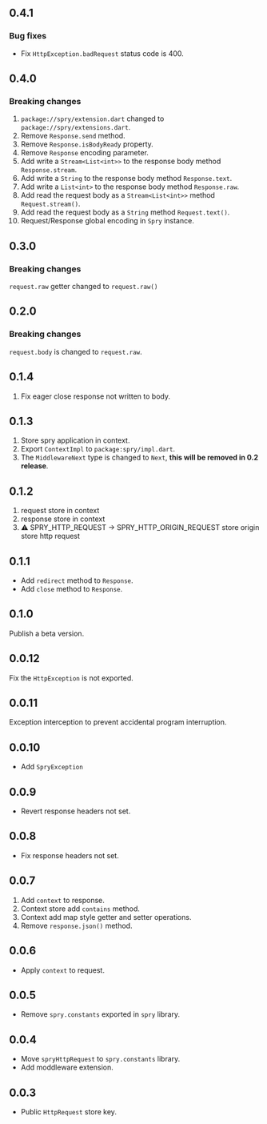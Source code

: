 ## 0.4.1

### Bug fixes

- Fix `HttpException.badRequest` status code is 400.

## 0.4.0

### Breaking changes

1. `package://spry/extension.dart` changed to `package://spry/extensions.dart`.
2. Remove `Response.send` method.
3. Remove `Response.isBodyReady` property.
4. Remove `Response` encoding parameter.
5. Add write a `Stream<List<int>>` to the response body method `Response.stream`.
6. Add write a `String` to the response body method `Response.text`.
7. Add write a `List<int>` to the response body method `Response.raw`.
8. Add read the request body as a `Stream<List<int>>` method `Request.stream()`.
9. Add read the request body as a `String` method `Request.text()`.
10. Request/Response global encoding in `Spry` instance.

## 0.3.0

### Breaking changes

`request.raw` getter changed to `request.raw()`

## 0.2.0

### Breaking changes

`request.body` is changed to `request.raw`.

## 0.1.4

1. Fix eager close response not written to body.

## 0.1.3

1. Store spry application in context.
2. Export `ContextImpl` to `package:spry/impl.dart`.
3. The `MiddlewareNext` type is changed to `Next`, **this will be removed in 0.2 release**.

## 0.1.2

1. request store in context
2. response store in context
3. ⚠️ SPRY_HTTP_REQUEST -> SPRY_HTTP_ORIGIN_REQUEST store origin store http request

## 0.1.1

- Add `redirect` method to `Response`.
- Add `close` method to `Response`.

## 0.1.0

Publish a beta version.

## 0.0.12

Fix the `HttpException` is not exported.

## 0.0.11

Exception interception to prevent accidental program interruption.

## 0.0.10

- Add `SpryException`

## 0.0.9

- Revert response headers not set.

## 0.0.8

- Fix response headers not set.

## 0.0.7

1. Add `context` to response.
2. Context store add `contains` method.
3. Context add map style getter and setter operations.
4. Remove `response.json()` method.

## 0.0.6

- Apply `context` to request.

## 0.0.5

- Remove `spry.constants` exported in `spry` library.

## 0.0.4

- Move `spryHttpRequest` to `spry.constants` library.
- Add moddleware extension.

## 0.0.3

- Public `HttpRequest` store key.
